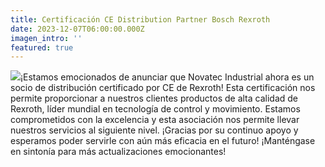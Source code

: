 ```yaml
---
title: Certificación CE Distribution Partner Bosch Rexroth
date: 2023-12-07T06:00:00.000Z
imagen_intro: ''
featured: true
---
```


![](https://res.cloudinary.com/novatec/image/upload/v1701964652/CE_Partner_Label_Distribution_Rexroth_m0swrz.webp)¡Estamos emocionados de anunciar que Novatec Industrial ahora es un socio de distribución certificado por CE de Rexroth! Esta certificación nos permite proporcionar a nuestros clientes productos de alta calidad de Rexroth, líder mundial en tecnología de control y movimiento. Estamos comprometidos con la excelencia y esta asociación nos permite llevar nuestros servicios al siguiente nivel. ¡Gracias por su continuo apoyo y esperamos poder servirle con aún más eficacia en el futuro! ¡Manténgase en sintonía para más actualizaciones emocionantes!
